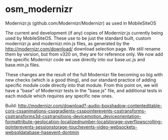 osm_modernizr
=============

Modernizr.js (github.com/Modernizr/Modernizr) as used in MobileSiteOS

The current and development (if any) copies of Modernizr.js currently being used by MobileSiteOS. These use to be just the standard built, custom modernizr.js and modernizr.min.js files, as generated by the http://modernizr.com/download/ download selection page. We still rename them by version, but from v320 on, they are for reference only. We now add the specific Modernizr code we use directly into our base.uc.js and base.min.js files.

These changes are the result of the full Modernizr file becoming so big with new checks (which is a good thing), and our standard practice of adding specific module code directly into that module. From this point on, we will have a "base" of Modernizr tests in the "base.js" file, and additional tests in each module which requires any specific new ones.

Build: http://modernizr.com/download?-audio-boxshadow-contenteditable-cors-cssanimations-cssgradients-csspointerevents-csstransforms-csstransforms3d-csstransitions-devicemotion_deviceorientation-formattribute-geolocation-localizednumber-localstorage-overflowscrolling-pointerevents-sessionstorage-touchevents-video-websockets-websqldatabase-hasevent-dontmin

  
